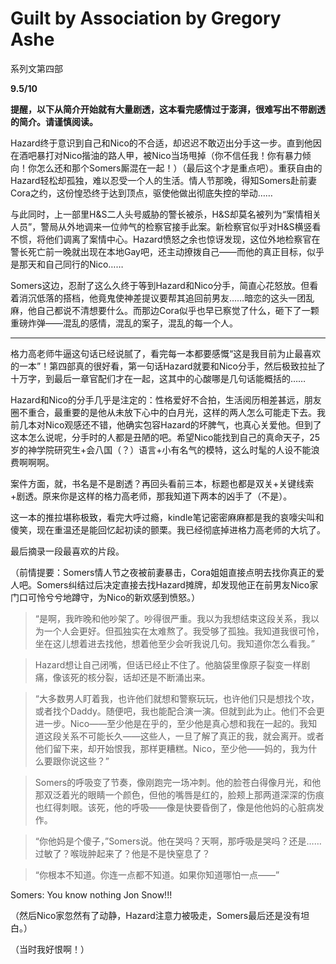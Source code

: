 # Guilt by Association by Gregory Ashe

系列文第四部

**9.5/10**

**提醒，以下从简介开始就有大量剧透，这本看完感情过于澎湃，很难写出不带剧透的简介。请谨慎阅读。**

Hazard终于意识到自己和Nico的不合适，却迟迟不敢迈出分手这一步。直到他因在酒吧暴打对Nico揩油的路人甲，被Nico当场甩掉（你不信任我！你有暴力倾向！你怎么还和那个Somers厮混在一起！）（最后这个才是重点吧）。重获自由的Hazard轻松却孤独，难以忍受一个人的生活。情人节那晚，得知Somers赴前妻Cora之约，这份惶恐终于达到顶点，驱使他做出彻底失控的举动……

与此同时，上一部里H&S二人头号威胁的警长被杀，H&S却莫名被列为“案情相关人员”，警局从外地调来一位帅气的检察官接手此案。新检察官似乎对H&S横竖看不惯，将他们调离了案情中心。Hazard愤怒之余也惊讶发现，这位外地检察官在警长死亡前一晚就出现在本地Gay吧，还主动撩拨自己——而他的真正目标，似乎是那天和自己同行的Nico……

Somers这边，忍耐了这么久终于等到Hazard和Nico分手，简直心花怒放。但看着消沉低落的搭档，他竟鬼使神差提议要帮其追回前男友……暗恋的这头一团乱麻，他自己都说不清想要什么。而那边Cora似乎也早已察觉了什么，砸下了一颗重磅炸弹——混乱的感情，混乱的案子，混乱的每一个人。

***********************************************************************

格力高老师牛逼这句话已经说腻了，看完每一本都要感慨“这是我目前为止最喜欢的一本”！第四部真的很好看，第一句话Hazard就要和Nico分手，然后极致拉扯了十万字，到最后一章官配们才在一起，这其中的心酸哪是几句话能概括的……

Hazard和Nico的分手几乎是注定的：性格爱好不合拍，生活阅历相差甚远，朋友圈不重合，最重要的是他从未放下心中的白月光，这样的两人怎么可能走下去。我前几本对Nico观感还不错，他确实包容Hazard的坏脾气，也真心关爱他。但到了这本怎么说呢，分手时的人都是丑陋的吧。希望Nico能找到自己的真命天子，25岁的神学院研究生+会八国（？）语言+小有名气的模特，这么时髦的人设不能浪费啊啊啊。

案件方面，就，书名是不是剧透？再回头看前三本，标题也都是双关+关键线索+剧透。原来你是这样的格力高老师，那我知道下两本的凶手了（不是）。

这一本的推拉堪称极致，看完大呼过瘾，kindle笔记密密麻麻都是我的哀嚎尖叫和傻笑，现在重温还是能回忆起初读的颤栗。我已经彻底掉进格力高老师的大坑了。

最后摘录一段最喜欢的片段。

（前情提要：Somers情人节之夜被前妻暴击，Cora姐姐直接点明去找你真正的爱人吧。Somers纠结过后决定直接去找Hazard摊牌，却发现他正在前男友Nico家门口可怜兮兮地蹲守，为Nico的新欢感到愤怒。）

>“是啊，我昨晚和他吵架了。吵得很严重。我以为我想结束这段关系，我以为一个人会更好。但孤独实在太难熬了。我受够了孤独。我知道我很可怜，坐在这儿想着进去找他，想着他至少会听我说几句。我知道你怎么看我。”

>Hazard想让自己闭嘴，但话已经止不住了。他脑袋里像原子裂变一样剧痛，像该死的核分裂，话却还是不断涌出来。

>“大多数男人盯着我，也许他们就想和警察玩玩，也许他们只是想找个攻，或者找个Daddy。随便吧，我也能配合演一演。但就到此为止。他们不会更进一步。Nico——至少他是在乎的，至少他是真心想和我在一起的。我知道这段关系不可能长久——这些人，一旦了解了真正的我，就会离开。或者他们留下来，却开始恨我，那样更糟糕。Nico，至少他——妈的，我为什么要跟你说这些？”

>Somers的呼吸变了节奏，像刚跑完一场冲刺。他的脸苍白得像月光，和他那双泛着光的眼睛一个颜色，但他的嘴唇是红的，脸颊上那两道深深的伤痕也红得刺眼。该死，他的呼吸——像是快要昏倒了，像是他他妈的心脏病发作。

>“你他妈是个傻子，”Somers说。他在哭吗？天啊，那呼吸是哭吗？还是……过敏了？喉咙肿起来了？他是不是快窒息了？

>“你根本不知道。你连一点都不知道。如果你知道哪怕一点——”

Somers: You know nothing Jon Snow!!!

（然后Nico家忽然有了动静，Hazard注意力被吸走，Somers最后还是没有坦白。）

（当时我好恨啊！）


